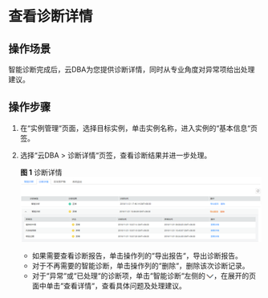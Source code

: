 # 查看诊断详情<a name="TOPIC_0142028249"></a>

## 操作场景<a name="section947642112195"></a>

智能诊断完成后，云DBA为您提供诊断详情，同时从专业角度对异常项给出处理建议。

## 操作步骤<a name="section1721074215196"></a>

1.  在“实例管理“页面，选择目标实例，单击实例名称，进入实例的“基本信息“页签。
2.  选择“云DBA  \>  诊断详情“页签，查看诊断结果并进一步处理。

    **图 1**  诊断详情<a name="fig18776191972313"></a>  
    ![](figures/诊断详情.png "诊断详情")

    -   如果需要查看诊断报告，单击操作列的“导出报告“，导出诊断报告。
    -   对于不再需要的智能诊断，单击操作列的“删除“，删除该次诊断记录。
    -   对于“异常“或“已处理“的诊断项，单击“智能诊断“左侧的![](figures/next.png)，在展开的页面中单击“查看详情“，查看具体问题及处理建议。


